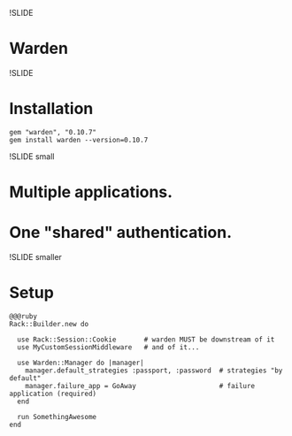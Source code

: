 !SLIDE 
# Warden #

!SLIDE
# Installation #

    gem "warden", "0.10.7"
    gem install warden --version=0.10.7

!SLIDE small
# Multiple applications. #
# One "shared" authentication. #

!SLIDE smaller
# Setup #

    @@@ruby
    Rack::Builder.new do

      use Rack::Session::Cookie       # warden MUST be downstream of it
      use MyCustomSessionMiddleware   # and of it...

      use Warden::Manager do |manager|
        manager.default_strategies :passport, :password  # strategies "by default"
        manager.failure_app = GoAway                     # failure application (required)
      end

      run SomethingAwesome
    end
